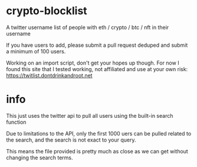 # crypto-blocklist
A twitter username list of people with eth / crypto / btc / nft in their username

If you have users to add, please submit a pull request deduped and submit a minimum of 100 users.

Working on an import script, don't get your hopes up though. For now I found this site that I tested working, not affiliated and use at your own risk: https://twitlist.dontdrinkandroot.net

# info
This just uses the twitter api to pull all users using the built-in search function

Due to limitations to the API, only the first 1000 uers can be pulled related to the search, and the search is not exact to your query.

This means the file provided is pretty much as close as we can get without changing the search terms.
